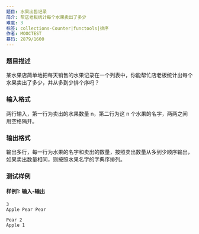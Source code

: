 ```yaml
---
题目: 水果出售记录
简介: 帮店老板统计每个水果卖出了多少
难度: 3
标签: collections-Counter|functools|排序
作者: MOOCTEST
慕码: 2879/1600
---
```


### 题目描述

某水果店简单地把每天销售的水果记录在一个列表中，你能帮忙店老板统计出每个水果卖出了多少，并从多到少排个序吗？

### 输入格式

两行输入，第一行为卖出的水果数量 n，第二行为这 n 个水果的名字，两两之间用空格隔开。

### 输出格式

输出多行，每一行为水果的名字和卖出的数量，按照卖出数量从多到少顺序输出，如果卖出数量相同，则按照水果名字的字典序排列。

### 测试样例

#### 样例1: 输入-输出

```
3
Apple Pear Pear
```

```
Pear 2
Apple 1
```

